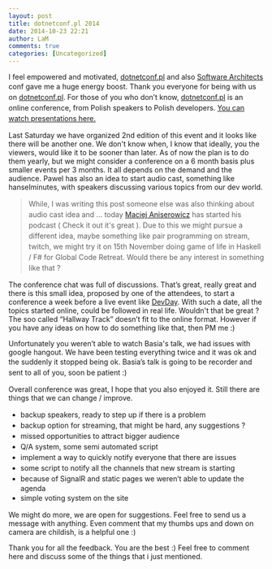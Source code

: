 ```yaml
---
layout: post
title: dotnetconf.pl 2014
date: 2014-10-23 22:21
author: LaM
comments: true
categories: [Uncategorized]
---
```

I feel empowered and motivated, <a href="http://dotnetconf.pl/">dotnetconf.pl</a> and also <a href="http://software-architect.co.uk/">Software Architects</a> conf gave me a huge energy boost. <span style="line-height: 1.5;">Thank you everyone for being with us on </span><a style="line-height: 1.5;" href="http://dotnetconf.pl/">dotnetconf.pl</a><span style="line-height: 1.5;">. For those of you who don’t know, </span><a style="line-height: 1.5;" href="http://dotnetconf.pl/">dotnetconf.pl</a><span style="line-height: 1.5;"> is an online conference, from Polish speakers to Polish developers. </span><a style="line-height: 1.5;" href="https://www.youtube.com/channel/UCs3oPPpRdETQTsxVF-Wvqbg">You can watch presentations here.</a>

Last Saturday we have organized 2nd edition of this event and it looks like there will be another one. We don't know when, I know that ideally, you the viewers, would like it to be sooner than later. As of now the plan is to do them yearly, but we might consider a conference on a 6 month basis plus smaller events per 3 months. It all depends on the demand and the audience. Pawel has also an idea to start audio cast, something like hanselminutes, with speakers discussing various topics from our dev world.
<blockquote><span style="line-height: 1.5;">While, I was writing this post someone else was also thinking about audio cast idea and ... today </span><a style="line-height: 1.5;" href="http://www.maciejaniserowicz.com/2014/10/23/devtalk-01-teraz-cos-z-zupelnie-innej-beczki/">Maciej Aniserowicz</a><span style="line-height: 1.5;"> has started his podcast ( Check it out it's great ). Due to this we might pursue a different idea, maybe something like pair programming on stream, twitch, we might try it on 15th November doing game of life in Haskell / F# for Global Code Retreat. Would there be any interest in something like that ?</span></blockquote>
The conference chat was full of discussions. That’s great, really great and there is this small idea, proposed by one of the attendees, to start a conference a week before a live event like <a href="http://devday.pl/">DevDay</a>. With such a date, all the topics started online, could be followed in real life. Wouldn't that be great ? The soo called “Hallway Track” doesn’t fit to the online format. However if you have any ideas on how to do something like that, then PM me :)

Unfortunately you weren’t able to watch Basia's talk, we had issues with google hangout. We have been testing everything twice and it was ok and the suddenly it stopped being ok. <span style="line-height: 1.5;">Basia’s talk is going to be recorder and sent to all of you, soon be patient :)</span>

Overall conference was great, I hope that you also enjoyed it. Still there are things that we can change / improve.
<ul>
	<li><span style="line-height: 1.5;">backup speakers, ready to step up if there is a problem</span></li>
	<li><span style="line-height: 1.5;">backup option for streaming, that might be hard, any suggestions ?</span></li>
	<li><span style="line-height: 1.5;">missed opportunities to attract bigger audience</span></li>
	<li><span style="line-height: 1.5;">Q/A system, some semi automated script</span></li>
	<li><span style="line-height: 1.5;">implement a way to quickly notify everyone that there are issues</span></li>
	<li><span style="line-height: 1.5;">some script to notify all the channels that new stream is starting</span></li>
	<li><span style="line-height: 1.5;">because of SignalR and static pages we weren’t able to update the agenda</span></li>
	<li><span style="line-height: 1.5;">simple voting system on the site</span></li>
</ul>
We might do more, we are open for suggestions. Feel free to send us a message with anything. Even comment that my thumbs ups and down on camera are childish, is a helpful one :)

Thank you for all the feedback. You are the best :)
Feel free to comment here and discuss some of the things that i just mentioned.
